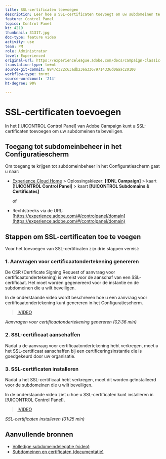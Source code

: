 ```yaml
---
title: SSL-certificaten toevoegen
description: Leer hoe u SSL-certificaten toevoegt om uw subdomeinen te beveiligen.
feature: Control Panel
topics: Control Panel
kt: 4219
thumbnail: 31317.jpg
doc-type: feature video
activity: use
team: PM
role: Administrator
level: Experienced
original-url: https://experienceleague.adobe.com/docs/campaign-classic-learn/tutorials/administrating/control-panel-acc/adding-ssl-certificates.html
translation-type: tm+mt
source-git-commit: 8847c322c63adb23ea33679714336d0aaac20100
workflow-type: tm+mt
source-wordcount: '214'
ht-degree: 90%

---
```



# SSL-certificaten toevoegen

In het [!UICONTROL Control Panel] van Adobe Campaign kunt u SSL-certificaten toevoegen om uw subdomeinen te beveiligen.

## Toegang tot subdomeinbeheer in het Configuratiescherm

Om toegang te krijgen tot subdomeinbeheer in het Configuratiescherm gaat u naar:

* [Experience Cloud Home](https://experience.adobe.com/#/home) > Oplossingskiezer: **[!DNL Campaign]** > kaart **[!UICONTROL Control Panel]** > kaart **[!UICONTROL Subdomains & Certificates]**

   of
* Rechtstreeks via de URL: [https://experience.adobe.com/#/controlpanel/domain](https://experience.adobe.com/#/controlpanel/domain)

## Stappen om SSL-certificaten toe te voegen

Voor het toevoegen van SSL-certificaten zijn drie stappen vereist:

### 1. Aanvragen voor certificaatondertekening genereren

De CSR (Certificate Signing Request of aanvraag voor certificaatondertekening) is vereist voor de aanschaf van een SSL-certificaat. Het moet worden gegenereerd voor de instantie en de subdomeinen die u wilt beveiligen.

In de onderstaande video wordt beschreven hoe u een aanvraag voor certificaatondertekening kunt genereren in het Configuratiescherm.

>[!VIDEO](https://video.tv.adobe.com/v/31317?quality=12)

*Aanvragen voor certificaatondertekening genereren (02:36 min)*

### 2. SSL-certificaat aanschaffen

Nadat u de aanvraag voor certificaatondertekening hebt verkregen, moet u het SSL-certificaat aanschaffen bij een certificeringsinstantie die is goedgekeurd door uw organisatie.

### 3. SSL-certificaten installeren

Nadat u het SSL-certificaat hebt verkregen, moet dit worden geïnstalleerd voor de subdomeinen die u wilt beveiligen.

In de onderstaande video ziet u hoe u SSL-certificaten kunt installeren in [!UICONTROL Control Panel].

>[!VIDEO](https://video.tv.adobe.com/v/31166?quality=12)

*SSL-certificaten installeren (01:25 min)*

## Aanvullende bronnen

* [Volledige subdomeindelegatie (video)](./subdomain-delegation.md)
* [Subdomeinen en certificaten (documentatie)](https://docs.adobe.com/content/help/nl-NL/control-panel/using/subdomains-and-certificates/renewing-subdomain-certificate.html)
